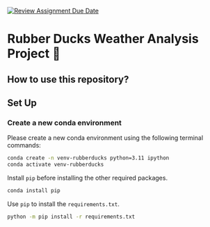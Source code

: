 [![Review Assignment Due Date](https://classroom.github.com/assets/deadline-readme-button-24ddc0f5d75046c5622901739e7c5dd533143b0c8e959d652212380cedb1ea36.svg)](https://classroom.github.com/a/9sIefOXK)

# Rubber Ducks Weather Analysis Project 🦆

## How to use this repository?

## Set Up
### Create a new conda environment

Please create a new conda environment using the following terminal commands:
```bash
conda create -n venv-rubberducks python=3.11 ipython
conda activate venv-rubberducks
```
Install ```pip``` before installing the other required packages.
```bash
conda install pip
```
Use ```pip``` to install the ```requirements.txt```.
```bash
python -m pip install -r requirements.txt
```
